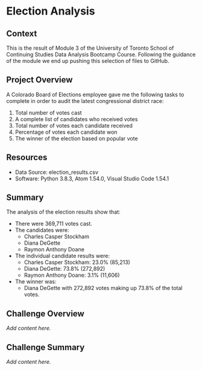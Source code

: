 # Election Analysis

## Context
This is the result of Module 3 of the University of Toronto School of Continuing Studies Data Analysis Bootcamp Course. Following the guidance of the module we end up pushing this selection of files to GitHub.

## Project Overview
A Colorado Board of Elections employee gave me the following tasks to complete in order to audit the latest congressional district race:

1. Total number of votes cast
2. A complete list of candidates who received votes
3. Total number of votes each candidate received
4. Percentage of votes each candidate won
5. The winner of the election based on popular vote

## Resources
- Data Source: election_results.csv
- Software: Python 3.8.3, Atom 1.54.0, Visual Studio Code 1.54.1

## Summary
The analysis of the election results show that:
- There were 369,711 votes cast.
- The candidates were:
    - Charles Casper Stockham
    - Diana DeGette
    - Raymon Anthony Doane
- The individual candidate results were:
    - Charles Casper Stockham: 23.0% (85,213)
    - Diana DeGette: 73.8% (272,892)
    - Raymon Anthony Doane: 3.1% (11,606)
- The winner was:
    - Diana DeGette with 272,892 votes making up 73.8% of the total votes.

## Challenge Overview

_Add content here._

## Challenge Summary

_Add content here._
